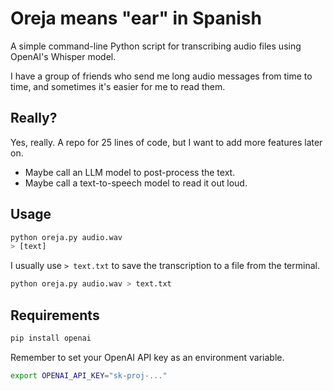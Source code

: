 # Oreja means "ear" in Spanish

A simple command-line Python script for transcribing audio files using OpenAI's Whisper model.

I have a group of friends who send me long audio messages from time to time, and sometimes it's easier for me to read them.

## Really?

Yes, really. A repo for 25 lines of code, but I want to add more features later on.

-   Maybe call an LLM model to post-process the text.
-   Maybe call a text-to-speech model to read it out loud.

## Usage

```bash
python oreja.py audio.wav
> [text]
```

I usually use `> text.txt` to save the transcription to a file from the terminal.

```bash
python oreja.py audio.wav > text.txt
```

## Requirements

```bash
pip install openai
```

Remember to set your OpenAI API key as an environment variable.

```bash
export OPENAI_API_KEY="sk-proj-..."
```
